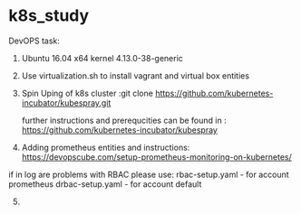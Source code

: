# k8s_study

DevOPS task:
1. Ubuntu 16.04 x64 kernel 4.13.0-38-generic
2. Use virtualization.sh to install vagrant and virtual box entities
3. Spin Uping of k8s cluster :git clone https://github.com/kubernetes-incubator/kubespray.git
   
   further instructions and prerequcities can be found in : https://github.com/kubernetes-incubator/kubespray

4. Adding prometheus entities and instructions:
https://devopscube.com/setup-prometheus-monitoring-on-kubernetes/

if in log are problems with RBAC please use:
rbac-setup.yaml - for account prometheus
drbac-setup.yaml - for account default

5. 
